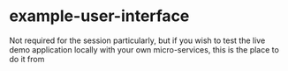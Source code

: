 # example-user-interface
Not required for the session particularly, but if you wish to test the live demo application locally with your own micro-services, this is the place to do it from
